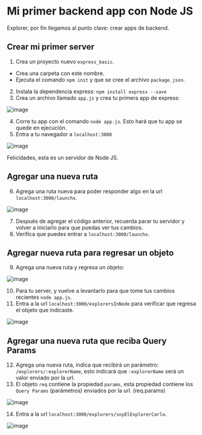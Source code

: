 # Mi primer backend app con Node JS

Explorer, por fin llegamos al punto clave: crear apps de backend.

## Crear mi primer server

1. Crea un proyecto nuevo `express_basic`.
  - Crea una carpeta con este nombre.
  - Ejecuta el comando `npm init` y que se cree el archivo `package.json`.

2. Instala la dependencia express: `npm install express --save`
3. Crea un archivo llamado `app.js` y crea tu primera app de express:

![image](https://user-images.githubusercontent.com/17634377/163703958-41c5a084-1531-4bc3-8119-6d87d6cb9fc5.png)

4. Corre tu app con el comando `node app.js`. Esto hará que tu app se quede en ejecución.
5. Entra a tu navegador a `localhost:3000`

![image](https://user-images.githubusercontent.com/17634377/163703992-c7e68d24-9954-4b6e-ab5e-cd1d24e6e6a4.png)

Felicidades, esta es un servidor de Node JS.

## Agregar una nueva ruta

6. Agrega una ruta nueva para poder responder algo en la url `localhost:3000/launchx`.

![image](https://user-images.githubusercontent.com/17634377/163704030-4d945b1e-c4fd-4ea1-8f2f-52a4a8502dcb.png)

7. Después de agregar el código anterior, recuerda parar tu servidor y volver a iniciarlo para que puedas ver tus cambios.
8. Verifica que puedes entrar a `localhost:3000/launchx`.

## Agregar nueva ruta para regresar un objeto

9. Agrega una nueva ruta y regresa un objeto:

![image](https://user-images.githubusercontent.com/17634377/163704099-2263aa18-3b33-48e9-93a3-6c29078b2991.png)

10. Para tu server, y vuelve a levantarlo para que tome tus cambios recientes `node app.js`.
11. Entra a la url `localhost:3000/explorersInNode` para verificar que regresa el objeto que indicaste.

![image](https://user-images.githubusercontent.com/17634377/163704123-71b5430f-7695-4bb2-9f84-8526c4d2279d.png)

## Agregar una nueva ruta que reciba Query Params

12. Agrega una nueva ruta, indica que recibirá un parámetro: `/explorers/:explorerName`, esto indicará que `:explorerName` será un valor enviado por la url.
13. El objeto `req` contiene la propiedad `params`, esta propiedad contiene los `Query Params` (parámetros) enviados por la url. (req.params)

![image](https://user-images.githubusercontent.com/17634377/163704182-3fb6f2d8-cd67-45eb-b08b-deca01ddee13.png)

14. Entra a la url `localhost:3000/explorers/soyElExplorerCarlo`.

![image](https://user-images.githubusercontent.com/17634377/163704202-055c26e4-bfe4-4b44-b25f-2e89777af903.png)




